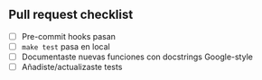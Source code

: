 ## Pull request checklist
- [ ] Pre-commit hooks pasan
- [ ] `make test` pasa en local
- [ ] Documentaste nuevas funciones con docstrings Google-style
- [ ] Añadiste/actualizaste tests
